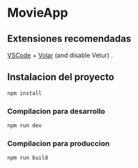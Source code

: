 # MovieApp

## Extensiones recomendadas

[VSCode](https://code.visualstudio.com/) + [Volar](https://marketplace.visualstudio.com/items?itemName=Vue.volar) (and disable Vetur) .

## Instalacion del proyecto

```sh
npm install
```

### Compilacion para desarrollo

```sh
npm run dev
```

### Compilacion para produccion

```sh
npm run build
```
